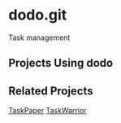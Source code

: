 # dodo.git

Task management

## Projects Using dodo

## Related Projects

[TaskPaper](https://www.taskpaper.com/)
[TaskWarrior](https://taskwarrior.org/)
